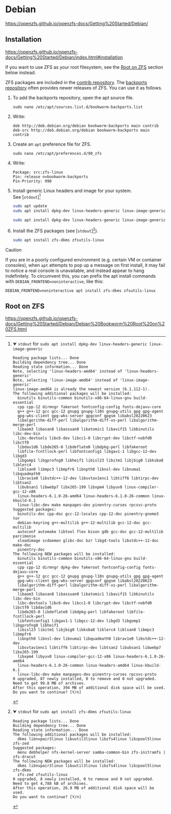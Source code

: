 # Debian

https://openzfs.github.io/openzfs-docs/Getting%20Started/Debian/





## Installation

https://openzfs.github.io/openzfs-docs/Getting%20Started/Debian/index.html#installation

If you want to use ZFS as your root filesystem, see the [Root on ZFS](#root-on-zfs) section below instead.

ZFS packages are included in the [contrib repository](https://packages.debian.org/source/zfs-linux). The [backports repository](https://backports.debian.org/Instructions/) often provides newer releases of ZFS. You can use it as follows.

1. To add the backports repository, open the apt source file.

    ```
    sudo nano /etc/apt/sources.list.d/bookworm-backports.list
    ```

1. Write:

    ```
    deb http://deb.debian.org/debian bookworm-backports main contrib
    deb-src http://deb.debian.org/debian bookworm-backports main contrib
    ```

1. Create an `apt` preference file for ZFS.

    ```
    sudo nano /etc/apt/preferences.d/90_zfs
    ```

1. Write:

    ```
    Package: src:zfs-linux
    Pin: release n=bookworm-backports
    Pin-Priority: 990
    ```

1. Install generic Linux headers and image for your system.  
    See [`stdout`][^out1]

    ```sh
    sudo apt update
    sudo apt install dpkg-dev linux-headers-generic linux-image-generic
    ```

    ```sh
    sudo apt install dpkg-dev linux-headers-generic linux-image-generic
    ```

1. Install the ZFS packages (see [`stdout`][^out2]).

    ```sh
    sudo apt install zfs-dkms zfsutils-linux 
    ```

> [!Caution]
> If you are in a poorly configured environment (e.g. certain VM or container consoles), when `apt` attempts to pop up a message on first install, it may fail to notice a real console is unavailable, and instead appear to hang indefinitely. To circumvent this, you can prefix the apt install commands with `DEBIAN_FRONTEND=noninteractive`, like this:
>
> ```
> DEBIAN_FRONTEND=noninteractive apt install zfs-dkms zfsutils-linux
> ```





## Root on ZFS

https://openzfs.github.io/openzfs-docs/Getting%20Started/Debian/Debian%20Bookworm%20Root%20on%20ZFS.html







[^out1]: ⮟ `stdout` for `sudo apt install dpkg-dev linux-headers-generic linux-image-generic`  
    ```
    Reading package lists... Done
    Building dependency tree... Done
    Reading state information... Done
    Note, selecting 'linux-headers-amd64' instead of 'linux-headers-generic'
    Note, selecting 'linux-image-amd64' instead of 'linux-image-generic'
    linux-image-amd64 is already the newest version (6.1.112-1).
    The following additional packages will be installed:
      binutils binutils-common binutils-x86-64-linux-gnu build-essential 
      cpp cpp-12 dirmngr fakeroot fontconfig-config fonts-dejavu-core 
      g++ g++-12 gcc gcc-12 gnupg gnupg-l10n gnupg-utils gpg gpg-agent 
      gpg-wks-client gpg-wks-server gpgconf gpgsm libabsl20220623 
      libalgorithm-diff-perl libalgorithm-diff-xs-perl libalgorithm-merge-perl 
      libaom3 libasan8 libassuan0 libatomic1 libavif15 libbinutils libc-dev-bin 
      libc-devtools libc6-dev libcc1-0 libcrypt-dev libctf-nobfd0 libctf0 
      libdav1d6 libde265-0 libdeflate0 libdpkg-perl libfakeroot 
      libfile-fcntllock-perl libfontconfig1 libgav1-1 libgcc-12-dev libgd3 
      libgomp1 libgprofng0 libheif1 libisl23 libitm1 libjbig0 libksba8 liblerc4 
      liblsan0 libmpc3 libmpfr6 libnpth0 libnsl-dev libnuma1 libquadmath0 
      librav1e0 libstdc++-12-dev libsvtav1enc1 libtiff6 libtirpc-dev libtsan2 
      libubsan1 libwebp7 libx265-199 libxpm4 libyuv0 linux-compiler-gcc-12-x86 
      linux-headers-6.1.0-26-amd64 linux-headers-6.1.0-26-common linux-kbuild-6.1 
      linux-libc-dev make manpages-dev pinentry-curses rpcsvc-proto
    Suggested packages:
      binutils-doc cpp-doc gcc-12-locales cpp-12-doc pinentry-gnome3 tor 
      debian-keyring g++-multilib g++-12-multilib gcc-12-doc gcc-multilib 
      autoconf automake libtool flex bison gdb gcc-doc gcc-12-multilib parcimonie 
      xloadimage scdaemon glibc-doc bzr libgd-tools libstdc++-12-doc make-doc 
      pinentry-doc
    The following NEW packages will be installed:
      binutils binutils-common binutils-x86-64-linux-gnu build-essential 
      cpp cpp-12 dirmngr dpkg-dev fakeroot fontconfig-config fonts-dejavu-core 
      g++ g++-12 gcc gcc-12 gnupg gnupg-l10n gnupg-utils gpg gpg-agent 
      gpg-wks-client gpg-wks-server gpgconf gpgsm libabsl20220623 
      libalgorithm-diff-perl libalgorithm-diff-xs-perl libalgorithm-merge-perl 
      libaom3 libasan8 libassuan0 libatomic1 libavif15 libbinutils libc-dev-bin 
      libc-devtools libc6-dev libcc1-0 libcrypt-dev libctf-nobfd0 libctf0 libdav1d6 
      libde265-0 libdeflate0 libdpkg-perl libfakeroot libfile-fcntllock-perl 
      libfontconfig1 libgav1-1 libgcc-12-dev libgd3 libgomp1 libgprofng0 libheif1 
      libisl23 libitm1 libjbig0 libksba8 liblerc4 liblsan0 libmpc3 libmpfr6 
      libnpth0 libnsl-dev libnuma1 libquadmath0 librav1e0 libstdc++-12-dev 
      libsvtav1enc1 libtiff6 libtirpc-dev libtsan2 libubsan1 libwebp7 libx265-199 
      libxpm4 libyuv0 linux-compiler-gcc-12-x86 linux-headers-6.1.0-26-amd64 
      linux-headers-6.1.0-26-common linux-headers-amd64 linux-kbuild-6.1 
      linux-libc-dev make manpages-dev pinentry-curses rpcsvc-proto
    0 upgraded, 87 newly installed, 0 to remove and 0 not upgraded.
    Need to get 99.8 MB of archives.
    After this operation, 394 MB of additional disk space will be used.
    Do you want to continue? [Y/n]
    ```

[^out2]: ⮟ `stdout` for `sudo apt install zfs-dkms zfsutils-linux`  
    ```
    Reading package lists... Done
    Building dependency tree... Done
    Reading state information... Done
    The following additional packages will be installed:
      dkms libnvpair3linux libuutil3linux libzfs4linux libzpool5linux zfs-zed
    Suggested packages:
      menu debhelper nfs-kernel-server samba-common-bin zfs-initramfs | zfs-dracut
    The following NEW packages will be installed:
      dkms libnvpair3linux libuutil3linux libzfs4linux libzpool5linux zfs-dkms 
      zfs-zed zfsutils-linux
    0 upgraded, 8 newly installed, 0 to remove and 0 not upgraded.
    Need to get 4,788 kB of archives.
    After this operation, 26.9 MB of additional disk space will be used.
    Do you want to continue? [Y/n] 
    ```